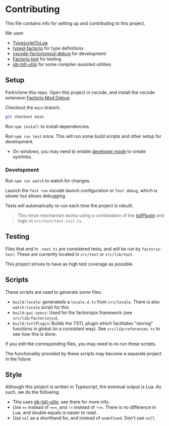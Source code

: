 # Contributing

This file contains info for setting up and contributing to this project.

We usen

- [TypescriptToLua](https://github.com/TypeScriptToLua/TypeScriptToLua)
- [typed-factorio](https://github.com/GlassBricks/typed-factorio) for type definitions
- [vscode-factoriomod-debug](https://github.com/justarandomgeek/vscode-factoriomod-debug) for development
- [Factorio test](https://github.com/GlassBricks/FactorioTest) for testing
- [gb-tstl-utils](https://github.com/GlassBricks/TstlUtils) for some compiler-assisted utilities

## Setup

Fork/clone this repo.
Open this project in vscode, and install the vscode extension [Factorio Mod Debug](https://marketplace.visualstudio.com/items?itemName=justarandomgeek.factoriomod-debug).

Checkout the `main` branch:

```sh
git checkout main
```

Run `npm install` to install dependencies.

Run `npm run test` once. This will run some build scripts and other setup for development.

- On windows, you may need to enable [developer mode](https://learn.microsoft.com/en-us/windows/apps/get-started/enable-your-device-for-development) to create symlinks.

### Development

Run `npm run watch` to watch for changes.

Launch the `Test run` vscode launch configuration or `Test debug`, which is slower but allows debugging.

Tests will automatically re-run each time the project is rebuilt.
> This rerun mechanism works using a combination of the [tstlPlugin](tstlPlugin/plugin.cts) and logic in `src/test/test-init.ts`.

## Testing

Files that end in `.test.ts` are considered tests, and will be run by `factorio-test`.
These are currently located in `src/test` or `src/lib/test`.

This project strives to have as high test coverage as possible.

## Scripts

These scripts are used to generate some files:

- `build:locale`: generateds a `locale.d.ts` from `src/locale`. There is also `watch:locale` script for this.
- `build:gui-specs`: Used for the factoriojsx framework (see `src/lib/factoriojsx`).
- `build:tstlPlugin`: Builds the TSTL plugin which facilitates "storing" functions in global (in a consistent way). See `src/lib/references.ts` to see how this is done.

If you edit the corresponding files, you may need to re-run these scripts.

The functionality provided by these scripts may become a separate project in the future.

## Style

Although this project is written in Typescript, the eventual output is Lua. As such, we do the following:

- This uses [gb-tstl-utils](https://github.com/GlassBricks/TstlUtils); see there for more info.
- Use `==` instead of `===`, and `!=` instead of `!==`. There is no difference in Lua, and double equals is easier to read.
- Use `nil` as a shorthand for, and instead of `undefined`. Don't use `null`.
